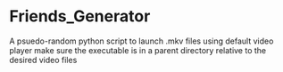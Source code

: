 # Friends_Generator
A psuedo-random python script to launch .mkv files using default video player
make sure the executable is in a parent directory relative to the desired video files
